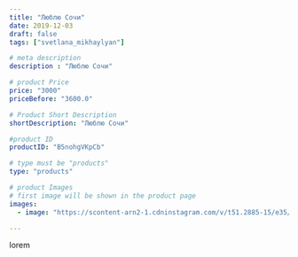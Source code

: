 ```yaml
---
title: "Люблю Сочи"
date: 2019-12-03
draft: false
tags: ["svetlana_mikhaylyan"]

# meta description
description : "Люблю Сочи"

# product Price
price: "3000"
priceBefore: "3600.0"

# Product Short Description
shortDescription: "Люблю Сочи"

#product ID
productID: "B5nohgVKpCb"

# type must be "products"
type: "products"

# product Images
# first image will be shown in the product page
images:
  - image: "https://scontent-arn2-1.cdninstagram.com/v/t51.2885-15/e35/74673870_746764789066619_3337355245293863814_n.jpg?se=7&tp=1&_nc_ht=scontent-arn2-1.cdninstagram.com&_nc_cat=111&_nc_ohc=TdE2ipIjZdEAX87BuMQ&oh=34dba2a04f2090355a8db9f0889095a5&oe=60740DEB&ig_cache_key=MjE5MDg5Nzk2ODA1NzA2MTUzMQ%3D%3D.2"

---
```

lorem
